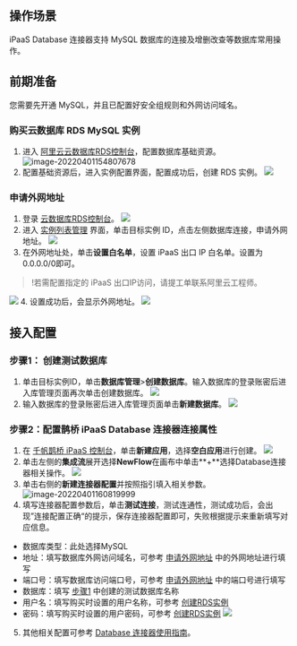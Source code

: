 ## 操作场景
iPaaS Database 连接器支持 MySQL 数据库的连接及增删改查等数据库常用操作。


## 前期准备
您需要先开通 MySQL，并且已配置好安全组规则和外网访问域名。

### 购买云数据库 RDS MySQL 实例

1. 进入 [阿里云云数据库RDS控制台](https://rdsnext.console.aliyun.com/rdsList/cn-hangzhou/basic)，配置数据库基础资源。
![image-20220401154807678](https://qcloudimg.tencent-cloud.cn/raw/3e39baa4b791286f3c9204384c75cde2.png)
2. 配置基础资源后，进入实例配置界面，配置成功后，创建 RDS 实例。[](id:method3)
![](https://qcloudimg.tencent-cloud.cn/raw/aa0b0e8724f46bed378c95e57d4d0f8f.png)

### 申请外网地址
1. 登录 [云数据库RDS控制台](https://rdsnext.console.aliyun.com/rdsList/cn-hangzhou/basic)。
![](https://qcloudimg.tencent-cloud.cn/raw/8e2bbb2313654875f7ce68ed806f50dd.png)
2. 进入 [实例列表管理](https://rdsnext.console.aliyun.com/rdsList/cn-hangzhou/basic) 界面，单击目标实例 ID，点击左侧数据库连接，申请外网地址。[](id:method1)
![](https://qcloudimg.tencent-cloud.cn/raw/6f626668c8c54b525e6eec628ec48e17.png)
3. 在外网地址处，单击**设置白名单**，设置 iPaaS 出口 IP 白名单。设置为0.0.0.0/0即可。
>!若需配置指定的 iPaaS 出口IP访问，请提工单联系阿里云工程师。
>
![](https://qcloudimg.tencent-cloud.cn/raw/3896ae123319994937f3daba2286aee6.png)
4. 设置成功后，会显示外网地址。
![](https://qcloudimg.tencent-cloud.cn/raw/310c8b2b93a75a3c2468c97000a63359.png)


## 接入配置
### 步骤1： 创建测试数据库[](id:method2)

1. 单击目标实例ID，单击**数据库管理**>**创建数据库**。输入数据库的登录账密后进入库管理页面再次单击创建数据库。
![](https://qcloudimg.tencent-cloud.cn/raw/b6eed314122be19545945e90e29fb856.png)
2. 输入数据库的登录账密后进入库管理页面单击**新建数据库**。
![](https://qcloudimg.tencent-cloud.cn/raw/03107f7b88d768dc7483372cc7349fa8.png)

### 步骤2：配置鹊桥 iPaaS Database 连接器连接属性

1. 在 [千帆鹊桥 iPaaS 控制台](https://console.cloud.tencent.com/ipaas)，单击**新建应用**，选择**空白应用**进行创建。
![](https://qcloudimg.tencent-cloud.cn/raw/f0e3a02558a61e6168e4a6c993931820.png)
2. 单击左侧的**集成流**展开选择**NewFlow**在画布中单击**+**选择Database连接器相关操作。
![](https://qcloudimg.tencent-cloud.cn/raw/d9c19f62caa7e148b330f90c69ee6a5f.png)
3. 单击右侧的**新建连接器配置**并按照指引填入相关参数。
![image-20220401160819999](https://qcloudimg.tencent-cloud.cn/raw/14e0018d4398c500a088685161920d57.png)
4. 填写连接器配置参数后，单击**测试连接**，测试连通性，测试成功后，会出现”连接配置正确“的提示，保存连接器配置即可，失败根据提示来重新填写对应信息。
 - 数据库类型：此处选择MySQL
 - 地址：填写数据库外网访问域名，可参考 [申请外网地址](#method1) 中的外网地址进行填写
 - 端口号：填写数据库访问端口号，可参考 [申请外网地址](#method1) 中的端口号进行填写
 - 数据库：填写 [步骤1](#method2) 中创建的测试数据库名称
 - 用户名：填写购买时设置的用户名称，可参考 [创建RDS实例](#method3)
 - 密码：填写购买时设置的用户密码，可参考 [创建RDS实例](#method3)
![](https://qcloudimg.tencent-cloud.cn/raw/a51d9a5b78c3008ed93c805d4930ba06.png)
5. 其他相关配置可参考 [Database 连接器使用指南](https://cloud.tencent.com/document/product/1270/55449)。

